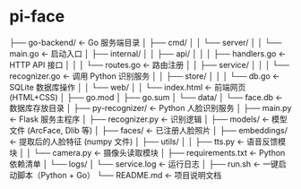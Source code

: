 # pi-face
├── go-backend/                  ← Go 服务端目录
│   ├── cmd/
│   │   └── server/
│   │       └── main.go          ← 启动入口
│   ├── internal/
│   │   ├── api/
│   │   │   ├── handlers.go      ← HTTP API 接口
│   │   │   └── routes.go        ← 路由注册
│   │   ├── service/
│   │   │   └── recognizer.go    ← 调用 Python 识别服务
│   │   ├── store/
│   │   │   └── db.go            ← SQLite 数据库操作
│   │   └── web/
│   │       └── index.html       ← 前端网页 (HTML+CSS)
│   ├── go.mod
│   ├── go.sum
│   └── data/
│       └── face.db              ← 数据库存放目录
│
├── py-recognizer/               ← Python 人脸识别服务
│   ├── main.py                  ← Flask 服务主程序
│   ├── recognizer.py            ← 识别逻辑
│   ├── models/                  ← 模型文件 (ArcFace, Dlib 等)
│   ├── faces/                   ← 已注册人脸照片
│   ├── embeddings/              ← 提取后的人脸特征 (numpy 文件)
│   ├── utils/
│   │   ├── tts.py               ← 语音反馈模块
│   │   └── camera.py            ← 摄像头读取模块
│   ├── requirements.txt         ← Python 依赖清单
│   └── logs/
│       └── service.log          ← 运行日志
│
├── run.sh                       ← 一键启动脚本（Python + Go）
└── README.md                    ← 项目说明文档
